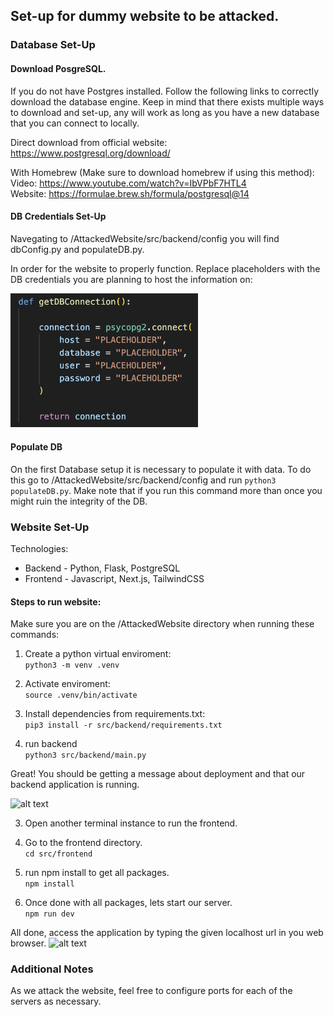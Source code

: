## Set-up for dummy website to be attacked.

### Database Set-Up

#### Download PosgreSQL.

If you do not have Postgres installed. Follow the following links to correctly download the database engine. Keep in mind that there exists multiple ways to download and set-up, any will work as long as you have a new database that you can connect to locally.

Direct download from official website: </br>https://www.postgresql.org/download/

With Homebrew (Make sure to download homebrew if using this method): </br>
Video: https://www.youtube.com/watch?v=IbVPbF7HTL4 </br>
Website: https://formulae.brew.sh/formula/postgresql@14

#### DB Credentials Set-Up

Navegating to /AttackedWebsite/src/backend/config you will find dbConfig.py and populateDB.py.

In order for the website to properly function. Replace placeholders with the DB credentials you are planning to host the information on:

<img src="DB credentials example.png" alt="drawing" width="300"/>

#### Populate DB

On the first Database setup it is necessary to populate it with data. To do this go to /AttackedWebsite/src/backend/config and run ```python3 populateDB.py```. Make note that if you run this command more than once you might ruin the integrity of the DB.

### Website Set-Up

Technologies: 
- Backend - Python, Flask, PostgreSQL
- Frontend - Javascript, Next.js, TailwindCSS

#### Steps to run website:
Make sure you are on the /AttackedWebsite directory when running these commands:

1. Create a python virtual enviroment:<br/>
```python3 -m venv .venv```

2. Activate enviroment: <br/>
```source .venv/bin/activate```

2. Install dependencies from requirements.txt:<br/>
```pip3 install -r src/backend/requirements.txt```

3. run backend<br/>
```python3 src/backend/main.py```

Great! You should be getting a message about deployment and that our backend application is running.

![alt text](<Backend deployment image.png>)

3. Open another terminal instance to run the frontend.

4. Go to the frontend directory. <br/>
```cd src/frontend```

5. run npm install to get all packages. <br/>
```npm install```

6. Once done with all packages, lets start our server.<br/>
```npm run dev```

All done, access the application by typing the given localhost url in you web browser.
![alt text](<Frontend deployment image.png>)


### Additional Notes

As we attack the website, feel free to configure ports for each of the servers as necessary.